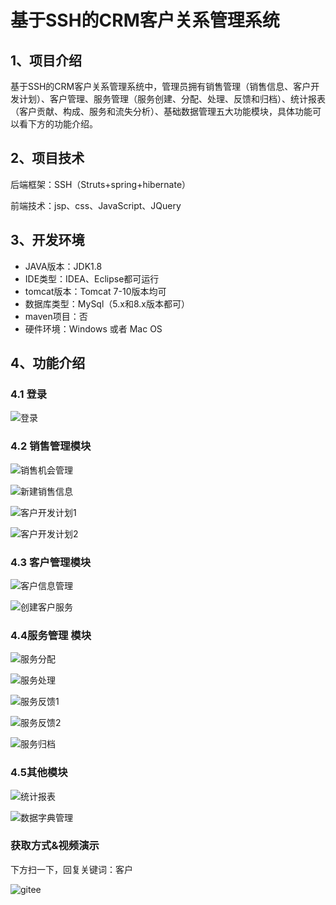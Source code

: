 # 基于SSH的CRM客户关系管理系统



## 1、项目介绍

基于SSH的CRM客户关系管理系统中，管理员拥有销售管理（销售信息、客户开发计划）、客户管理、服务管理（服务创建、分配、处理、反馈和归档）、统计报表（客户贡献、构成、服务和流失分析）、基础数据管理五大功能模块，具体功能可以看下方的功能介绍。


## 2、项目技术

后端框架：SSH（Struts+spring+hibernate）

前端技术：jsp、css、JavaScript、JQuery

## 3、开发环境

- JAVA版本：JDK1.8
- IDE类型：IDEA、Eclipse都可运行
- tomcat版本：Tomcat 7-10版本均可
- 数据库类型：MySql（5.x和8.x版本都可） 
- maven项目：否
- 硬件环境：Windows 或者 Mac OS


## 4、功能介绍

### 4.1 登录

![登录](https://project-images-1256969109.cos.ap-chongqing.myqcloud.com/Typora-Images/202207191635093.jpg)

### 4.2 销售管理模块

![销售机会管理](https://project-images-1256969109.cos.ap-chongqing.myqcloud.com/Typora-Images/202207191636185.jpg)

![新建销售信息](https://project-images-1256969109.cos.ap-chongqing.myqcloud.com/Typora-Images/202207191636913.jpg)

![客户开发计划1](https://project-images-1256969109.cos.ap-chongqing.myqcloud.com/Typora-Images/202207191636313.jpg)

![客户开发计划2](https://project-images-1256969109.cos.ap-chongqing.myqcloud.com/Typora-Images/202207191636495.jpg)

### 4.3 客户管理模块

![客户信息管理](https://project-images-1256969109.cos.ap-chongqing.myqcloud.com/Typora-Images/202207191636571.jpg)

![创建客户服务](https://project-images-1256969109.cos.ap-chongqing.myqcloud.com/Typora-Images/202207191636594.jpg)

### 4.4服务管理 模块

![服务分配](https://project-images-1256969109.cos.ap-chongqing.myqcloud.com/Typora-Images/202207191636446.jpg)

![服务处理](https://project-images-1256969109.cos.ap-chongqing.myqcloud.com/Typora-Images/202207191636720.jpg)

![服务反馈1](https://project-images-1256969109.cos.ap-chongqing.myqcloud.com/Typora-Images/202207191636867.jpg)

![服务反馈2](https://project-images-1256969109.cos.ap-chongqing.myqcloud.com/Typora-Images/202207191637386.jpg)

![服务归档](https://project-images-1256969109.cos.ap-chongqing.myqcloud.com/Typora-Images/202207191637508.jpg)

### 4.5其他模块

![统计报表](https://project-images-1256969109.cos.ap-chongqing.myqcloud.com/Typora-Images/202207191637259.jpg)

![数据字典管理](https://project-images-1256969109.cos.ap-chongqing.myqcloud.com/Typora-Images/202207191637001.jpg)

### 获取方式&视频演示

下方扫一下，回复关键词：客户

![gitee](https://project-images-1256969109.cos.ap-chongqing.myqcloud.com/Typora-Images/202309291447341.png)
